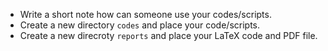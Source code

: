 * Write a short note how can someone use your codes/scripts.
* Create a new directory `codes` and place your code/scripts.
* Create a new direcroty `reports` and place your LaTeX code and PDF file.

